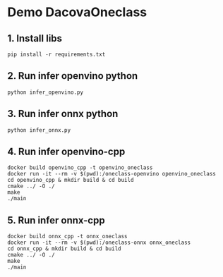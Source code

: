 # Demo DacovaOneclass

## 1. Install libs
```
pip install -r requirements.txt
```
## 2. Run infer openvino python
```
python infer_openvino.py
```
## 3. Run infer onnx python
```
python infer_onnx.py
```
## 4. Run infer openvino-cpp
```
docker build openvino_cpp -t openvino_oneclass
docker run -it --rm -v $(pwd):/oneclass-openvino openvino_oneclass
cd openvino_cpp & mkdir build & cd build
cmake ../ -O ./
make 
./main
```
## 5. Run infer onnx-cpp
```
docker build onnx_cpp -t onnx_oneclass
docker run -it --rm -v $(pwd):/oneclass-onnx onnx_oneclass
cd onnx_cpp & mkdir build & cd build
cmake ../ -O ./
make 
./main
```

